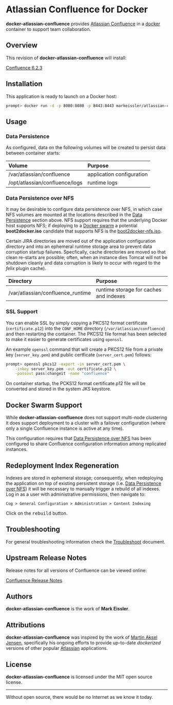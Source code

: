 # Atlassian Confluence for Docker

__docker-atlassian-confluence__ provides [Atlassian Confluence](https://www.atlassian.com/software/confluence) in a [docker](https://www.docker.com/)
container to support team collaboration.

## Overview

This revision of __docker-atlassian-confluence__ will install:

[Confluence 6.2.3](https://confluence.atlassian.com/doc/issues-resolved-in-6-2-3-918257892.html)

## Installation

This application is ready to launch on a Docker host:

```sh
prompt> docker run -d -p 8080:8080 -p 8443:8443 markeissler/atlassian-confluence:latest
```

## Usage

<a name="data-persistence"></a>

### Data Persistence

As configured, data on the following volumes will be created to persist data between container starts:

| Volume | Purpose                                                    |
|:-------|:-----------------------------------------------------------|
| /var/atlassian/confluence               | application configuration |
| /opt/atlassian/confluence/logs          | runtime logs              |

<a name="data-persistence-nfs"></a>

### Data Persistence over NFS

It may be desirable to configure data persistence over NFS, in which case NFS volumes are mounted at the locations
described in the [Data Persistence](#data-persistence) section above. NFS support requires that the underlying Docker
host supports NFS; if deploying to a [Docker swarm](https://docs.docker.com/engine/swarm/) a potential __boot2docker.iso__
candidate that supports NFS is the [boot2docker-nfs.iso](https://github.com/markeissler/boot2docker-nfs).

Certain JIRA directories are moved out of the application configuration directory and into an ephemeral runtime storage
area to prevent data corruption startup failures. Specfically, cache directories are moved so that clean re-starts
are possible; often, when an instance dies Tomcat will not be shutdown cleanly and data corruption is likely to occur
with regard to the _felix_ plugin cache).

| Directory | Purpose                                                        |
|:----------|:---------------------------------------------------------------|
| /var/atlassian/confluence_runtime | runtime storage for caches and indexes |

### SSL Support

You can enable SSL by simply copying a PKCS12 format certificate (`certificate.p12`) into the `CONF_HOME` directory
(`/var/atlassian/confluence`) and then restarting the container. The PKCS12 file format has been selected to make it
easier to generate certificates using `openssl`.

An example `openssl` command that will create a PKCS12 file from a private key (`server_key.pem`) and public certficate
(`server_cert.pem`) follows:

```sh
prompt> openssl pkcs12 -export -in server_cert.pem \
    -inkey server_key.pem -out certificate.p12 \
    -passout pass:changeit -name "confluence"
```

On container startup, the PCKS12 format certificate.p12 file will be converted and stored in the system JKS keystore.

## Docker Swarm Support

While __docker-atlassian-confluence__ does not support multi-node clustering it does support deployment to a cluster
with a failover configuration (where only a single Confluence instance is active at any time).

This configuration requires that [Data Persistence over NFS](#data-persistence-nfs) has been configured to share
Confluence configuration information among replicated instances.

## Redeployment Index Regeneration

Indexes are stored in ephemeral storage; consequently, when redeploying the application on top of existing persistent
storage (i.e. [Data Persistence over NFS](#data-persistence-nfs)) it will be necessary to manually trigger a rebuild of
all indexes. Log in as a user with administrative permissions, then navigate to:

`Cog > General Configuration > Administration > Content Indexing`

Click on the <kbd>rebuild</kbd> button.

## Troubleshooting

For general troubleshooting information check the [Troubleshoot](troubleshoot.md) document.

## Upstream Release Notes

Release notes for all versions of Confluence can be viewed online:

[Confluence Release Notes](https://confluence.atlassian.com/doc/confluence-release-notes-327.html)

## Authors

__docker-atlassian-confluence__ is the work of __Mark Eissler__.

## Attributions

__docker-atlassian-confluence__ was inspired by the work of [Martin Aksel Jensen](https://github.com/cptactionhank),
specifically his ongoing efforts to provide up-to-date _dockerized_ versions of other popular [Atlassian](https://www.atlassian.com/)
applications.

## License

__docker-atlassian-confluence__ is licensed under the MIT open source license.

---
Without open source, there would be no Internet as we know it today.
